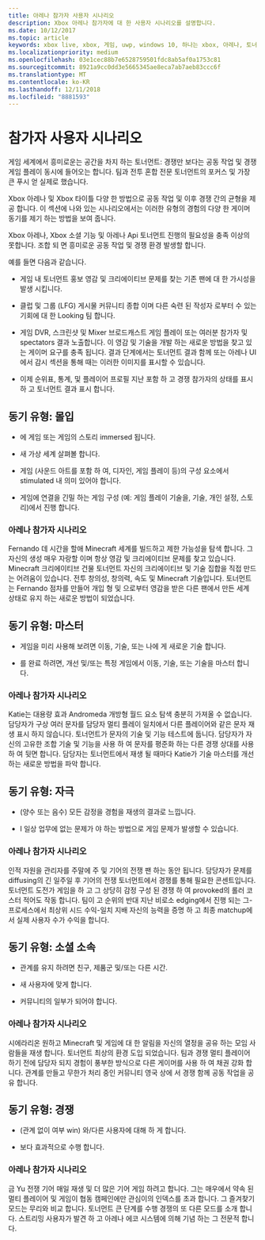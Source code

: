 ```yaml
---
title: 아레나 참가자 사용자 시나리오
description: Xbox 아레나 참가자에 대 한 사용자 시나리오를 설명합니다.
ms.date: 10/12/2017
ms.topic: article
keywords: xbox live, xbox, 게임, uwp, windows 10, 하나는 xbox, 아레나, 토너먼트, ux
ms.localizationpriority: medium
ms.openlocfilehash: 03e1cec88b7e6528759501fdc8ab5af0a1753c81
ms.sourcegitcommit: 8921a9cc0dd3e5665345ae8eca7ab7aeb83ccc6f
ms.translationtype: MT
ms.contentlocale: ko-KR
ms.lasthandoff: 12/11/2018
ms.locfileid: "8881593"
---
```

# <a name="participant-user-scenarios"></a>참가자 사용자 시나리오

게임 세계에서 흥미로운는 공간을 차지 하는 토너먼트: 경쟁만 보다는 공동 작업 및 경쟁 게임 플레이 동시에 들어오는 합니다. 팀과 전투 혼합 전문 토너먼트의 포커스 및 가장 큰 푸시 얻 실제로 했습니다.

Xbox 아레나 및 Xbox 타이틀 다양 한 방법으로 공동 작업 및 이후 경쟁 간의 균형을 제공 합니다. 이 섹션에 나와 있는 시나리오에서는 이러한 유형의 경험의 다양 한 게이머 동기를 제기 하는 방법을 보여 줍니다.

Xbox 아레나, Xbox 소셜 기능 및 아레나 Api 토너먼트 진행의 필요성을 충족 이상의 못합니다. 조합 되 면 흥미로운 공동 작업 및 경쟁 환경 발생할 합니다.

예를 들면 다음과 같습니다.

* 게임 내 토너먼트 홍보 영감 및 크리에이티브 문제를 찾는 기존 팬에 대 한 가시성을 발생 시킵니다.

* 클럽 및 그룹 (LFG) 게시물 커뮤니티 종합 이며 다른 숙련 된 작성자 로부터 수 있는 기회에 대 한 Looking 팀 합니다.

* 게임 DVR, 스크린샷 및 Mixer 브로드캐스트 게임 플레이 또는 여러분 참가자 및 spectators 결과 노출합니다. 이 영감 및 기술을 개발 하는 새로운 방법을 찾고 있는 게이머 요구를 충족 됩니다. 결과 단계에서는 토너먼트 결과 함께 또는 아레나 UI에서 감시 섹션을 통해 때는 이러한 이미지를 표시할 수 있습니다.

* 이제 순위표, 통계, 및 플레이어 프로필 지난 포함 하 고 경쟁 참가자의 상태를 표시 하 고 토너먼트 결과 표시 합니다.

## <a name="motivation-type-immersion"></a>동기 유형: 몰입

* 에 게임 또는 게임의 스토리 immersed 됩니다.

* 새 가상 세계 살펴볼 합니다.

* 게임 (사운드 아트를 포함 하 여, 디자인, 게임 플레이 등)의 구성 요소에서 stimulated 내 의미 있어야 합니다.

* 게임에 연결을 긴밀 하는 게임 구성 (예: 게임 플레이 기술을, 기술, 개인 설정, 스토리)에서 진행 합니다.

### <a name="arena-participant-scenario"></a>아레나 참가자 시나리오

Fernando 데 시간을 할애 Minecraft 세계를 빌드하고 제한 가능성을 탐색 합니다. 그 자신의 생성 매우 자랑할 이며 항상 영감 및 크리에이티브 문제를 찾고 있습니다. Minecraft 크리에이티브 건물 토너먼트 자신의 크리에이티브 및 기술 집합을 직접 만드는 어려움이 있습니다. 전투 창의성, 창의력, 속도 및 Minecraft 기술입니다. 토너먼트는 Fernando 점차를 만들어 개입 형 및 으로부터 영감을 받은 다른 팬에서 만든 세계 상태로 유지 하는 새로운 방법이 되었습니다.

## <a name="motivation-type-mastery"></a>동기 유형: 마스터

* 게임을 미리 사용해 보려면 이동, 기술, 또는 나에 게 새로운 기술 합니다.

* 를 완료 하려면, 개선 및/또는 특정 게임에서 이동, 기술, 또는 기술을 마스터 합니다.

### <a name="arena-participant-scenario"></a>아레나 참가자 시나리오

Katie는 대용량 효과 Andromeda 개방형 월드 요소 탐색 충분히 가져올 수 없습니다. 담당자가 구상 여러 문자를 담당자 멀티 플레이 일치에서 다른 플레이어와 같은 문자 재생 표시 하지 않습니다. 토너먼트가 문자의 기술 및 기능 테스트에 둡니다. 담당자가 자신의 고유한 조합 기술 및 기능을 사용 하 여 문자를 평준화 하는 다른 경쟁 상대를 사용 하 여 뒷면 합니다. 담당자는 토너먼트에서 재생 될 때마다 Katie가 기술 마스터를 개선 하는 새로운 방법을 파악 합니다.

## <a name="motivation-type-stimulation"></a>동기 유형: 자극

* (양수 또는 음수) 모든 감정을 경험을 재생의 결과로 느낍니다.

* I 일상 업무에 없는 문제가 야 하는 방법으로 게임 문제가 발생할 수 있습니다.

### <a name="arena-participant-scenario"></a>아레나 참가자 시나리오

인적 자원을 관리자를 주말에 주 및 기어의 전쟁 팬 하는 동안 됩니다. 담당자가 문제를 diffusing의 긴 일주일 후 기어의 전쟁 토너먼트에서 경쟁를 통해 필요한 콘센트입니다. 토너먼트 도전가 게임을 하 고 그 상당히 감정 구성 된 경쟁 하 여 provoked의 롤러 코스터 적어도 작동 합니다. 팀이 고 순위의 반대 지난 비로소 edging에서 진행 되는 그-프로세스에서 최상위 시드 수익-일치 지배 자신의 능력을 증명 하 고 최종 matchup에서 실제 사용자 수가 수익을 합니다.

## <a name="motivation-type-social-affiliation"></a>동기 유형: 소셜 소속

* 관계를 유지 하려면 친구, 제품군 및/또는 다른 시간.

* 새 사용자에 맞게 합니다.

* 커뮤니티의 일부가 되어야 합니다.

### <a name="arena-participant-scenario"></a>아레나 참가자 시나리오

시에라리온 원하고 Minecraft 및 게임에 대 한 알림을 자신의 열정을 공유 하는 모임 사람들을 재생 합니다. 토너먼트 최상의 환경 도입 되었습니다. 팀과 경쟁 멀티 플레이어 하기 전에 담당자 되지 경험이 풍부한 방식으로 다른 게이머를 사용 하 여 채권 강화 합니다. 관계를 만들고 무한가 처리 중인 커뮤니티 영국 상에 서 경쟁 함께 공동 작업을 공유 합니다.

## <a name="motivation-type-competition"></a>동기 유형: 경쟁

* (관계 없이 여부 win) 와/다른 사용자에 대해 하 게 합니다.

* 보다 효과적으로 수행 합니다.

### <a name="arena-participant-scenario"></a>아레나 참가자 시나리오

금 Yu 전쟁 기어 매일 재생 및 더 많은 기어 게임 하려고 합니다. 그는 매우에서 약속 된 멀티 플레이어 및 게임이 협동 캠페인에만 관심이의 인덱스를 초과 합니다. 그 즐겨찾기 모드는 무리와 비교 합니다. 토너먼트 큰 단계를 수행 경쟁의 또 다른 모드를 소개 합니다. 스트리밍 사용자가 발견 하 고 아레나 에코 시스템에 의해 기념 하는 그 전문적 합니다.

